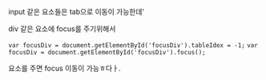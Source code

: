 input 같은 요소들은 tab으로 이동이 가능한데'

div 같은 요소에 focus를 주기위해서

`var focusDiv = document.getElementById('focusDiv').tableIdex = -1;`
`var focusDiv = document.getElementById('focusDiv').focus();`

요소를 주면 focus 이동이 가능ㅎ다ㅏ.
